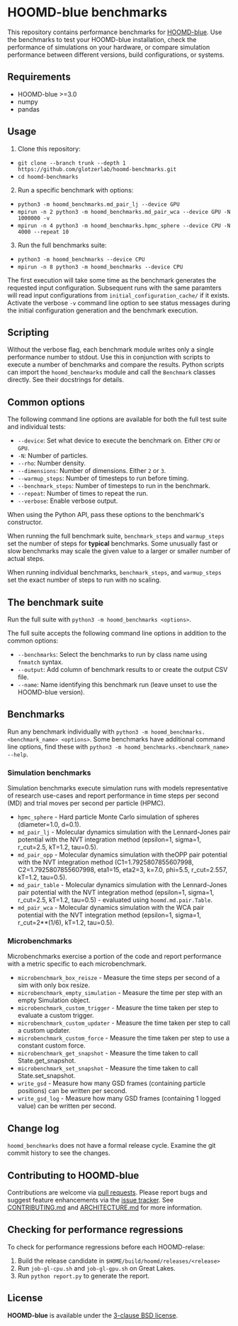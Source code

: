 # HOOMD-blue benchmarks

This repository contains performance benchmarks for [HOOMD-blue][hoomd]. Use the benchmarks to test
your HOOMD-blue installation, check the performance of simulations on your hardware, or compare
simulation performance between different versions, build configurations, or systems.

## Requirements

* HOOMD-blue >=3.0
* numpy
* pandas

## Usage

1. Clone this repository:
  * `git clone --branch trunk --depth 1 https://github.com/glotzerlab/hoomd-benchmarks.git`
  * `cd hoomd-benchmarks`
2. Run a specific benchmark with options:
  * `python3 -m hoomd_benchmarks.md_pair_lj --device GPU`
  * `mpirun -n 2 python3 -m hoomd_benchmarks.md_pair_wca --device GPU -N 1000000 -v`
  * `mpirun -n 4 python3 -m hoomd_benchmarks.hpmc_sphere --device CPU -N 4000 --repeat 10`
3. Run the full benchmarks suite:
  * `python3 -m hoomd_benchmarks --device CPU`
  * `mpirun -n 8 python3 -m hoomd_benchmarks --device CPU`

The first execution will take some time as the benchmark generates the requested input
configuration. Subsequent runs with the same paramters will read input configurations from
`initial_configuration_cache/` if it exists. Activate the verbose `-v` command line option to see
status messages during the initial configuration generation and the benchmark execution.

## Scripting

Without the verbose flag, each benchmark module writes only a single performance number to stdout.
Use this in conjunction with scripts to execute a number of benchmarks and compare the results.
Python scripts can import the `hoomd_benchmarks` module and call the `Benchmark` classes directly.
See their docstrings for details.

## Common options

The following command line options are available for both the full test suite and individual
tests:

* `--device`: Set what device to execute the benchmark on. Either `CPU` or `GPU`.
* `-N`: Number of particles.
* `--rho`: Number density.
* `--dimensions`: Number of dimensions. Either `2` or `3`.
* `--warmup_steps`: Number of timesteps to run before timing.
* `--benchmark_steps`: Number of timesteps to run in the benchmark.
* `--repeat`: Number of times to repeat the run.
* `--verbose`: Enable verbose output.

When using the Python API, pass these options to the benchmark's constructor.

When running the full benchmark suite, `benchmark_steps` and `warmup_steps` set the number of steps
for **typical** benchmarks. Some unusually fast or slow benchmarks may scale the given value to
a larger or smaller number of actual steps.

When running individual benchmarks, `benchmark_steps`, and `warmup_steps` set the exact number of
steps to run with no scaling.

## The benchmark suite

Run the full suite with `python3 -m hoomd_benchmarks <options>`.

The full suite accepts the following command line options in addition to the common options:

* `--benchmarks`: Select the benchmarks to run by class name using `fnmatch` syntax.
* `--output`: Add column of benchmark results to or create the output CSV file.
* `--name`: Name identifying this benchmark run (leave unset to use the HOOMD-blue version).

## Benchmarks

Run any benchmark individually with `python3 -m hoomd_benchmarks.<benchmark_name> <options>`.
Some benchmarks have additional command line options, find these with
`python3 -m hoomd_benchmarks.<benchmark_name> --help`.

### Simulation benchmarks

Simulation benchmarks execute simulation runs with models representative of research use-cases and
report performance in time steps per second (MD) and trial moves per second per particle (HPMC).

* `hpmc_sphere` - Hard particle Monte Carlo simulation of spheres (diameter=1.0, d=0.1).
* `md_pair_lj` - Molecular dynamics simulation with the Lennard-Jones pair potential with the NVT
  integration method (epsilon=1, sigma=1, r_cut=2.5, kT=1.2, tau=0.5).
* `md_pair_opp` - Molecular dynamics simulation with theOPP pair potential with the NVT
  integration method (C1=1.7925807855607998, C2=1.7925807855607998, eta1=15, eta2=3, k=7.0,
  phi=5.5, r_cut=2.557, kT=1.2, tau=0.5).
* `md_pair_table` - Molecular dynamics simulation with the Lennard-Jones pair potential with the NVT
  integration method (epsilon=1, sigma=1, r_cut=2.5, kT=1.2, tau=0.5) - evaluated using
  ``hoomd.md.pair.Table``.
* `md_pair_wca` - Molecular dynamics simulation with the WCA pair potential with the NVT
  integration method (epsilon=1, sigma=1, r_cut=2**(1/6), kT=1.2, tau=0.5).

### Microbenchmarks

Microbenchmarks exercise a portion of the code and report performance with a metric specific to each
microbenchmark.

* `microbenchmark_box_reisze` - Measure the time steps per second of a sim with only box resize.
* `microbenchmark_empty_simulation` - Measure the time per step with an empty Simulation object.
* `microbenchmark_custom_trigger` - Measure the time taken per step to evaluate a custom trigger.
* `microbenchmark_custom_updater` - Measure the time taken per step to call a custom updater.
* `microbenchmark_custom_force` - Measure the time taken per step to use a constant custom force.
* `microbenchmark_get_snapshot` - Measure the time taken to call State.get_snapshot.
* `microbenchmark_set_snapshot` - Measure the time taken to call State.set_snapshot.
* `write_gsd` - Measure how many GSD frames (containing particle positions) can be written per
  second.
* `write_gsd_log` - Measure how many GSD frames (containing 1 logged value) can be written per
  second.

## Change log

`hoomd_benchmarks` does not have a formal release cycle. Examine the git commit history to see the
changes.

## Contributing to HOOMD-blue

Contributions are welcome via [pull requests][pulls]. Please report bugs and suggest feature
enhancements via the [issue tracker][issues]. See [CONTRIBUTING.md](CONTRIBUTING.md) and
[ARCHITECTURE.md](ARCHITECTURE.md) for more information.

## Checking for performance regressions

To check for performance regressions before each HOOMD-relase:

1. Build the release candidate in `$HOME/build/hoomd/releases/<release>`
2. Run `job-gl-cpu.sh` and `job-gl-gpu.sh` on Great Lakes.
3. Run `python report.py` to generate the report.

## License

**HOOMD-blue** is available under the [3-clause BSD license](LICENSE).

[pulls]: https://github.com/glotzerlab/hoomd-benchmarks/pulls
[issues]: https://github.com/glotzerlab/hoomd-benchmarks/issues
[hoomd]: http://glotzerlab.engin.umich.edu/hoomd-blue/
